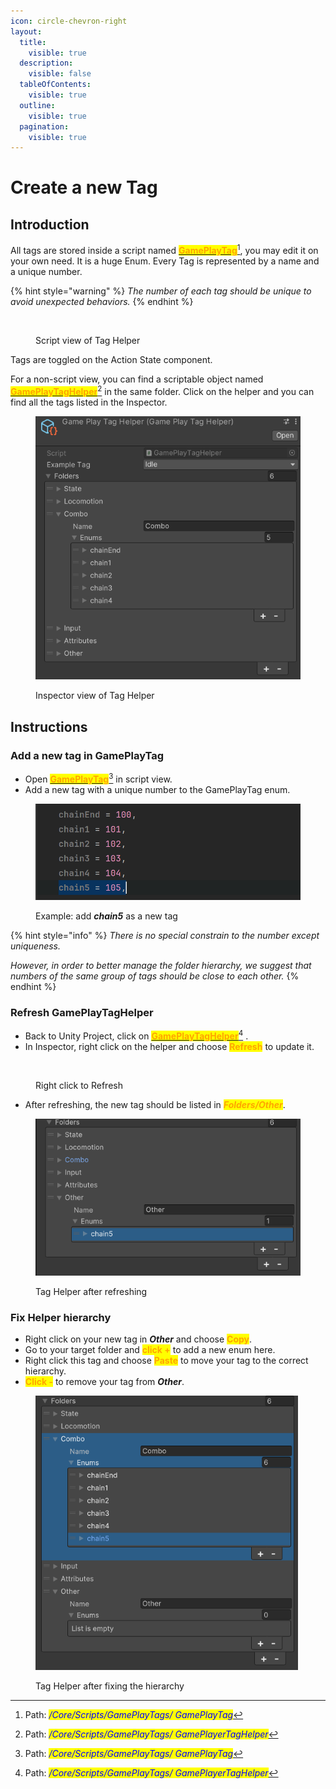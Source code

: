 ```yaml
---
icon: circle-chevron-right
layout:
  title:
    visible: true
  description:
    visible: false
  tableOfContents:
    visible: true
  outline:
    visible: true
  pagination:
    visible: true
---
```


# Create a new Tag

## Introduction

All tags are stored inside a script named [<mark style="color:orange;">**GamePlayTag**</mark>](#user-content-fn-1)[^1], you may edit it on your own need. It is a huge Enum. Every Tag is represented by a name and a unique number.&#x20;

{% hint style="warning" %}
_The number of each tag should be unique to avoid unexpected behaviors._
{% endhint %}

<figure><img src="https://lh7-rt.googleusercontent.com/docsz/AD_4nXeI3LyalgJMG2ts7pQQx8U8rrg6RoGb_HmmpV9ysGZ-Wg4rTPf4qdT6s1TsLkf3rJa4-S1LF6g8zsmIae4dapNB5SiesRsVkw2QhsTBOu7fVf6DGM_ybx3eZZ20usIGGURDrK6fd-hA2Ss8dxeEPuVVQdCu?key=Rv96SXV0rCMH8N9lwXnGWw" alt=""><figcaption><p>Script view of Tag Helper</p></figcaption></figure>

Tags are toggled on the Action State component.

For a non-script view, you can find a scriptable object named [<mark style="color:orange;">**GamePlayTagHelper**</mark>](#user-content-fn-2)[^2] in the same folder. Click on the helper and you can find all the tags listed in the Inspector.&#x20;

<figure><img src="../../.gitbook/assets/image.png" alt=""><figcaption><p>Inspector view of Tag Helper</p></figcaption></figure>

## Instructions

### Add a new tag in GamePlayTag

* Open [<mark style="color:orange;">**GamePlayTag**</mark>](#user-content-fn-3)[^3] in script view.&#x20;
* Add a new tag with a unique number to the GamePlayTag enum.&#x20;

<figure><img src="../../.gitbook/assets/image (1).png" alt="" width="563"><figcaption><p>Example: add <em><strong>chain5</strong></em> as a new tag</p></figcaption></figure>

{% hint style="info" %}
_There is no special constrain to the number except uniqueness._

_However, in order to better manage the folder hierarchy, we suggest that numbers of the same group of tags should be close to each other._&#x20;
{% endhint %}

### Refresh GamePlayTagHelper

* Back to Unity Project, click on [<mark style="color:orange;">**GamePlayTagHelper**</mark>](#user-content-fn-4)[^4] .
* In Inspector, right click on the helper and choose <mark style="color:orange;">**Refresh**</mark> to update it.&#x20;

<figure><img src="https://lh7-rt.googleusercontent.com/docsz/AD_4nXfJtywG1fZPzeoip5tPovfYnE-qUEFyL2NJFLIbRUnCOrsczy_ePj5HYb3Ko_kncirZ0ftN_Pu3is0o2h-hv_Rz2zwHIK0w2xAvt9KDJipYN75gXKNSIkvMrAYEVX6V332KnFZe8nSENVbR8PSNBHokL4CK?key=Rv96SXV0rCMH8N9lwXnGWw" alt="" width="563"><figcaption><p>Right click to Refresh</p></figcaption></figure>

* After refreshing, the new tag should be listed in _<mark style="color:orange;">**Folders/Other**</mark>_.&#x20;

<figure><img src="../../.gitbook/assets/image (2).png" alt="" width="427"><figcaption><p>Tag Helper after refreshing</p></figcaption></figure>

### Fix Helper hierarchy

* Right click on your new tag in _**Other**_ and choose <mark style="color:orange;">**Copy**</mark>.
* Go to your target folder and <mark style="color:orange;">**click +**</mark> to add a new enum here.
* Right click this tag and choose <mark style="color:orange;">**Paste**</mark> to move your tag to the correct hierarchy.
* <mark style="color:orange;">**Click -**</mark> to remove your tag from _**Other**_.

<figure><img src="../../.gitbook/assets/image (3).png" alt="" width="420"><figcaption><p>Tag Helper after fixing the hierarchy</p></figcaption></figure>



[^1]: Path: _<mark style="color:blue;">/Core/Scripts/GamePlayTags/ GamePlayTag</mark>_

[^2]: Path: _<mark style="color:blue;">/Core/Scripts/GamePlayTags/ GamePlayerTagHelper</mark>_

[^3]: Path: _<mark style="color:blue;">/Core/Scripts/GamePlayTags/ GamePlayTag</mark>_

[^4]: Path: _<mark style="color:blue;">/Core/Scripts/GamePlayTags/ GamePlayerTagHelper</mark>_
